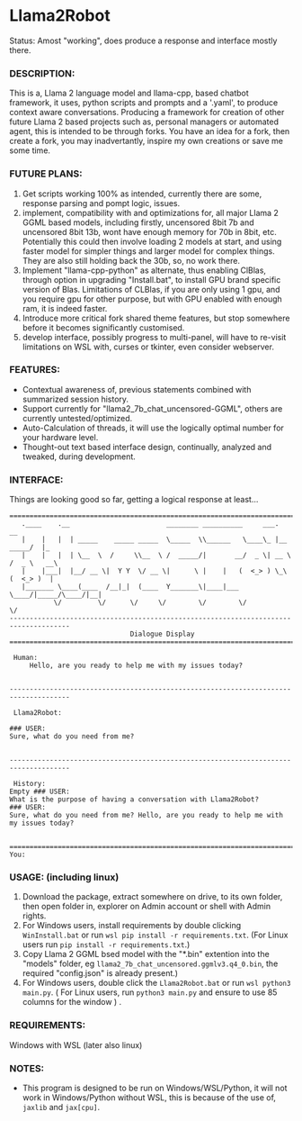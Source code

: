 # Llama2Robot
Status: Amost "working", does produce a response and interface mostly there.

### DESCRIPTION:
This is a, Llama 2 language model and llama-cpp, based chatbot framework, it uses, python scripts and prompts and a '.yaml', to produce context aware conversations. Producing a framework for creation of other future Llama 2 based projects such as, personal managers or automated agent, this is intended to be through forks. You have an idea for a fork, then create a fork, you may inadvertantly, inspire my own creations or save me some time.

### FUTURE PLANS:
1) Get scripts working 100% as intended, currently there are some, response parsing and pompt logic, issues.
2) implement, compatibility with and optimizations for, all major Llama 2 GGML based models, including firstly, uncensored 8bit 7b and uncensored 8bit 13b, wont have enough memory for 70b in 8bit, etc. Potentially this could then involve loading 2 models at start, and using faster model for simpler things and larger model for complex things. They are also still holding back the 30b, so, no work there.
3) Implement "llama-cpp-python" as alternate, thus enabling ClBlas, through option in upgrading "Install.bat", to install GPU brand specific version of Blas. Limitations of CLBlas, if you are only using 1 gpu, and you require gpu for other purpose, but with GPU enabled with enough ram, it is indeed faster.
4) Introduce more critical fork shared theme features, but stop somewhere before it becomes significantly customised.
5) develop interface, possibly progress to multi-panel, will have to re-visit limitations on WSL with, curses or tkinter, even consider webserver. 

### FEATURES:
* Contextual awareness of, previous statements combined with summarized session history.
* Support currently for "llama2_7b_chat_uncensored-GGML", others are currently untested/optimized.
* Auto-Calculation of threads, it will use the logically optimal number for your hardware level.
* Thought-out text based interface design, continually, analyzed and tweaked, during development.

### INTERFACE:
Things are looking good so far, getting a logical response at least...
```
=====================================================================================
   .____    .__                        ________ __________     ___.           __
   |    |   |  | _____    _____ _____  \_____  \\______   \____\_ |__   _____/  |_
   |    |   |  | \__  \  /     \\__  \ /  _____/|       __/  _ \| __ \ /  _ \   __\
   |    |___|  |__/ __ \|  Y Y  \/ __ \|      \ |    |   (  <_> ) \_\ (  <_> )  |
   |_______ \____(____  /__|_|  (____  Y_______\|____|___ \____/|_____/\____/|__|
           \/         \/      \/     \/        \/        \/           \/
-------------------------------------------------------------------------------------
                              Dialogue Display
=====================================================================================

 Human:
     Hello, are you ready to help me with my issues today?


-------------------------------------------------------------------------------------

 Llama2Robot:

### USER:
Sure, what do you need from me?


-------------------------------------------------------------------------------------

 History:
Empty ### USER:
What is the purpose of having a conversation with Llama2Robot?
### USER:
Sure, what do you need from me? Hello, are you ready to help me with my issues today?


=====================================================================================
You:
```

### USAGE: (including linux)
1) Download the package, extract somewhere on drive, to its own folder, then open folder in, explorer on Admin account or shell with Admin rights.
2) For Windows users, install requirements by double clicking `WinInstall.bat` or run `wsl pip install -r requirements.txt`. (For Linux users run `pip install -r requirements.txt`.)
3) Copy Llama 2 GGML bsed model with the "*.bin" extention into the "models" folder, eg `llama2_7b_chat_uncensored.ggmlv3.q4_0.bin`, the required "config.json" is already present.)
4) For Windows users, double click the `Llama2Robot.bat` or run `wsl python3 main.py`. ( For Linux users, run `python3 main.py` and ensure to use 85 columns for the window ) .

### REQUIREMENTS:
Windows with WSL (later also linux)

### NOTES:
* This program is designed to be run on Windows/WSL/Python, it will not work in Windows/Python without WSL, this is because of the use of, `jaxlib` and `jax[cpu]`. 
